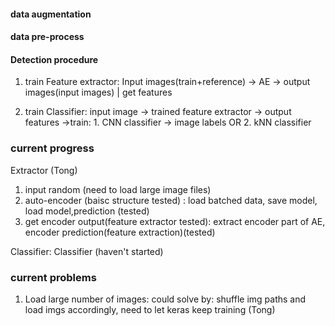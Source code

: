 #### data augmentation

#### data pre-process 



#### Detection procedure ####
1. train Feature extractor: 
	Input images(train+reference) -> AE -> output images(input images) 
                                         |
                                     get features

2. train Classifier:
		input image -> trained feature extractor -> output features ->train: 1. CNN classifier -> image labels
									          OR 2. kNN classifier 	



### current progress ### 
Extractor (Tong)
1. input random (need to load large image files)
2. auto-encoder (baisc structure tested) : load batched data, save model, load model,prediction (tested)
3. get encoder output(feature extractor tested): extract encoder part of AE, encoder prediction(feature extraction)(tested) 

Classifier: 
Classifier (haven't started)  


### current problems ###
1. Load large number of images: could solve by: shuffle img paths and load imgs accordingly, need to let keras keep training (Tong)
	   